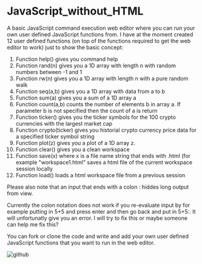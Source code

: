 # JavaScript_without_HTML
A basic JavaScript command execution web editor where you can run your own user defined JavaScript functions from. I have at the moment created 12 user defined functions (on top of the functions required to get the web editor to work) just to show the basic concept: 

1) Function help() gives you command help
2) Function rand(n) gives you a 1D array with length n with random numbers between -1 and 1
3) Function rw(n) gives you a 1D array with length n with a pure random walk
4) Function seq(a,b) gives you a 1D array with data from a to b
5) Function sum(a) gives you a sum of a 1D array a
6) Function count(a,b) counts the number of elements b in array a. If parameter b is not specified then the count of a is return
7) Function ticker() gives you the ticker symbols for the 100 crypto currencies with the largest market cap
8) Function crypto(ticker) gives you historial crypto currency price data for a specified ticker symbol string
9) Function plot(z) gives you a plot of a 1D array z.
10) Function clear() gives you a clean workspace
11) Function save(x) where x is a file name string that ends with .html (for example "workspace1.html" saves a html file of the current workspace session locally
12) Function load() loads a html workspace file from a previous session

Please also note that an input that ends with a colon : hiddes long output from view. 

Currently the colon notation does not work if you re-evaluate input by for example putting in 5+5 and press enter and then go back and put in 5+5:. It will unfortunatly give you an error. I will try to fix this or maybe someone can help me fix this?

You can fork or clone the code and write and add your own user defined JavaScript functions that you want to run in the web editor.

![github](https://user-images.githubusercontent.com/48676920/65815971-73a66580-e1f6-11e9-8814-0c2babd9706b.JPG)
